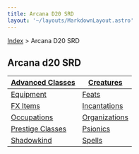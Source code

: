 ```yaml
---
title: Arcana D20 SRD
layout: '~/layouts/MarkdownLayout.astro'
---
```


[Index](/) > Arcana D20 SRD

## Arcana d20 SRD

| [Advanced Classes](/arcana.d20.srd/advanced.classes) | [Creatures](/arcana.d20.srd/creatures) |
|---|---|
| [Equipment](/arcana.d20.srd/equipment) | [Feats](/arcana.d20.srd/feats) |
| [FX Items](/arcana.d20.srd/fx.items) | [Incantations](/arcana.d20.srd/incantations) |
| [Occupations](/arcana.d20.srd/occupations) | [Organizations](/arcana.d20.srd/organizations) |
| [Prestige Classes](/arcana.d20.srd/prestige.classes) | [Psionics](/arcana.d20.srd/psionics) |
| [Shadowkind](/arcana.d20.srd/shadowkind) | [Spells](/arcana.d20.srd/spells) |
